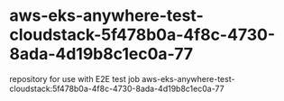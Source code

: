 # aws-eks-anywhere-test-cloudstack-5f478b0a-4f8c-4730-8ada-4d19b8c1ec0a-77
repository for use with E2E test job aws-eks-anywhere-test-cloudstack:5f478b0a-4f8c-4730-8ada-4d19b8c1ec0a-77
